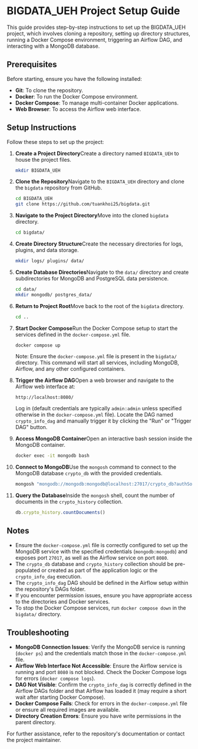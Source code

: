 # BIGDATA_UEH Project Setup Guide

This guide provides step-by-step instructions to set up the BIGDATA_UEH project, which involves cloning a repository, setting up directory structures, running a Docker Compose environment, triggering an Airflow DAG, and interacting with a MongoDB database.

## Prerequisites

Before starting, ensure you have the following installed:

- **Git**: To clone the repository.
- **Docker**: To run the Docker Compose environment.
- **Docker Compose**: To manage multi-container Docker applications.
- **Web Browser**: To access the Airflow web interface.

## Setup Instructions

Follow these steps to set up the project:

 1. **Create a Project Directory**Create a directory named `BIGDATA_UEH` to house the project files.

    ```bash
    mkdir BIGDATA_UEH
    ```

 2. **Clone the Repository**Navigate to the `BIGDATA_UEH` directory and clone the `bigdata` repository from GitHub.

    ```bash
    cd BIGDATA_UEH
    git clone https://github.com/tuankhoi25/bigdata.git
    ```

 3. **Navigate to the Project Directory**Move into the cloned `bigdata` directory.

    ```bash
    cd bigdata/
    ```

 4. **Create Directory Structure**Create the necessary directories for logs, plugins, and data storage.

    ```bash
    mkdir logs/ plugins/ data/
    ```

 5. **Create Database Directories**Navigate to the `data/` directory and create subdirectories for MongoDB and PostgreSQL data persistence.

    ```bash
    cd data/
    mkdir mongodb/ postgres_data/
    ```

 6. **Return to Project Root**Move back to the root of the `bigdata` directory.

    ```bash
    cd ..
    ```

 7. **Start Docker Compose**Run the Docker Compose setup to start the services defined in the `docker-compose.yml` file.

    ```bash
    docker compose up
    ```

    Note: Ensure the `docker-compose.yml` file is present in the `bigdata/` directory. This command will start all services, including MongoDB, Airflow, and any other configured containers.

 8. **Trigger the Airflow DAG**Open a web browser and navigate to the Airflow web interface at:

    ```
    http://localhost:8080/
    ```

    Log in (default credentials are typically `admin:admin` unless specified otherwise in the `docker-compose.yml` file). Locate the DAG named `crypto_info_dag` and manually trigger it by clicking the "Run" or "Trigger DAG" button.

 9. **Access MongoDB Container**Open an interactive bash session inside the MongoDB container.

    ```bash
    docker exec -it mongodb bash
    ```

10. **Connect to MongoDB**Use the `mongosh` command to connect to the MongoDB database `crypto_db` with the provided credentials.

    ```bash
    mongosh "mongodb://mongodb:mongodb@localhost:27017/crypto_db?authSource=admin"
    ```

11. **Query the Database**Inside the `mongosh` shell, count the number of documents in the `crypto_history` collection.

    ```javascript
    db.crypto_history.countDocuments()
    ```

## Notes

- Ensure the `docker-compose.yml` file is correctly configured to set up the MongoDB service with the specified credentials (`mongodb:mongodb`) and exposes port `27017`, as well as the Airflow service on port `8080`.
- The `crypto_db` database and `crypto_history` collection should be pre-populated or created as part of the application logic or the `crypto_info_dag` execution.
- The `crypto_info_dag` DAG should be defined in the Airflow setup within the repository's DAGs folder.
- If you encounter permission issues, ensure you have appropriate access to the directories and Docker services.
- To stop the Docker Compose services, run `docker compose down` in the `bigdata/` directory.

## Troubleshooting

- **MongoDB Connection Issues**: Verify the MongoDB service is running (`docker ps`) and the credentials match those in the `docker-compose.yml` file.
- **Airflow Web Interface Not Accessible**: Ensure the Airflow service is running and port `8080` is not blocked. Check the Docker Compose logs for errors (`docker compose logs`).
- **DAG Not Visible**: Confirm the `crypto_info_dag` is correctly defined in the Airflow DAGs folder and that Airflow has loaded it (may require a short wait after starting Docker Compose).
- **Docker Compose Fails**: Check for errors in the `docker-compose.yml` file or ensure all required images are available.
- **Directory Creation Errors**: Ensure you have write permissions in the parent directory.

For further assistance, refer to the repository's documentation or contact the project maintainer.